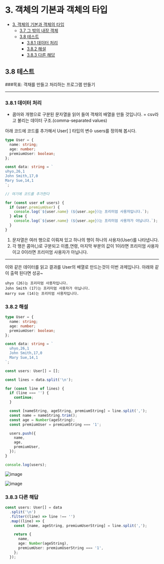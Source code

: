 # 3. 객체의 기본과 객체의 타입

- [3. 객체의 기본과 객체의 타입](#3-객체의-기본과-객체의-타입)
  - [3.7 그 밖의 내장 객체](#37-그-밖의-내장-객체)
  - [3.8 테스트](#38-테스트)
    - [3.8.1 데이터 처리](#381-데이터-처리)
    - [3.8.2 해설](#382-해설)
    - [3.8.3 다른 해답](#383-다른-해답)

## 3.8 테스트

###목표: 객채를 만들고 처리하는 프로그램 만들기

---

### 3.8.1 데이터 처리

- 콤마와 개행으로 구분된 문자열을 읽어 들여 객채의 배열을 만들 것입니다.
  = csv라고 불리는 데이터 구조.(comma-separated values)

아래 코드에 코드를 추가해서 User[ ] 타입의 변수 users를 정의해 봅시다.

```ts
type User = {
  name: string;
  age: number;
  premiumUser: boolean;
};

const data: string = `
uhyo,26,1
John Smith,17,0
Mary Sue,14,1
`;
```

```ts
// 여기에 코드를 추가한다

for (const user of users) {
  if (user.premiumUser) {
    console.log(`${user.name} (${user.age})는 프리미엄 사용자입니다.`);
  } else {
    console.log(`${user.name} (${user.age})는 프리미엄 사용자가 아닙니다.`);
  }
}
```

1. 문자열은 여러 행으로 이뤄져 있고 하나의 행이 하나의 사용자(User)를 나타냅니다.
2. 각 행은 콤마(,)로 구분되고 이름,연령,
   마지막 부분의 값이 1이라면 프리미엄 사용자이고 0이라면 프리미엄 사용자가 아닙니다.

---

이와 같은 데이터를 읽고 결과를 User의 배열로 만드는것이 이번 과제입니다.
아래와 같이 출력 된다면 성공~

```
uhyo (26)는 프리미엄 사용자입니다.
John Smith (17)는 프리미엄 사용자가 아닙니다.
marry sue (14)는 프리미엄 사용자입니다.
```

### 3.8.2 해설

```ts
type User = {
  name: string;
  age: number;
  premiumUser: boolean;
};

const data: string = `
  uhyo,26,1
  John Smith,17,0
  Mary Sue,14,1
`;

const users: User[] = [];

const lines = data.split('\n');

for (const line of lines) {
  if (line === '') {
    continue;
  }

  const [nameString, ageString, premiumString] = line.split(',');
  const name = nameString.trim();
  const age = Number(ageString);
  const premiumUser = premiumString === '1';

  users.push({
    name,
    age,
    premiumUser,
  });
}

console.log(users);
```

![image](https://github.com/HYHYJ/mts-study/assets/134567421/a5c63bdf-a678-4741-9bf3-c2f0afcffed6)

![image](https://github.com/HYHYJ/mts-study/assets/134567421/809fff64-4dee-4308-999f-24ecd7ca2591)

### 3.8.3 다른 해답

```ts
const users: User[] = data
  .split('\n')
  .filter((line) => line !== '')
  .map((line) => {
    const [name, ageString, premiumUserString] = line.split(',');

    return {
      name,
      age: Number(ageString),
      premiumUser: premiumUserString === '1',
    };
  });
```
